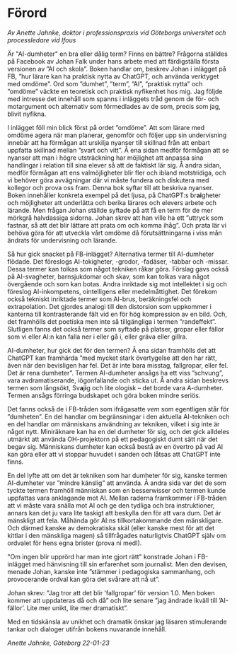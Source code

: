 # Förord
_Av Anette Jahnke, doktor i professionspraxis vid Göteborgs universitet och processledare vid Ifous_

Är "AI-dumheter" en bra eller dålig term? Finns en bättre? Frågorna ställdes på Facebook av Johan Falk under hans arbete med att färdigställa första versionen av ”AI och skola”. Boken handlar om, beskrev Johan i inlägget på FB, ”hur lärare kan ha praktisk nytta av ChatGPT, och använda verktyget med omdöme”. Ord som ”dumhet”, ”term”, ”AI”, ”praktisk nytta” och ”omdöme” väckte en teoretisk och praktisk nyfikenhet hos mig. Jag följde med intresse det innehåll som spanns i inläggets tråd genom de för- och motargument och alternativ som förmedlades av de som, precis som jag, blivit nyfikna.

I inlägget föll min blick först på ordet ”omdöme”. Att som lärare med omdöme agera när man planerar, genomför och följer upp sin undervisning innebär att ha förmågan att urskilja nyanser till skillnad från att enbart uppfatta skillnad mellan ”svart och vitt”. Å ena sidan medför förmågan att se nyanser att man i högre utsträckning har möjlighet att anpassa sina handlingar i relation till sina elever så att de faktiskt lär sig. Å andra sidan, medför förmågan att ens valmöjligheter blir fler och ibland motstridiga, och vi behöver göra avvägningar där vi måste fundera och diskutera med kollegor och prova oss fram. Denna bok syftar till att beskriva nyanser. Boken innehåller konkreta exempel på det ljusa, på ChatGPT:s br**ai**gheter och möjligheter att underlätta och berika lärares och elevers arbete och lärande. Men frågan Johan ställde syftade på att få en term för de mer mörkgrå halvdassiga sidorna. Johan skrev att han ville ha ett ”uttryck som fastnar, så att det blir lättare att prata om och komma ihåg”. Och prata lär vi behöva göra för att utveckla vårt omdöme då förutsättningarna i viss mån ändrats för undervisning och lärande.

Så hur gick snacket på FB-inlägget? Alternativa termer till AI-dumheter flödade. Det föreslogs AI-tokigheter, -grodor, -fadäser, -tabbar och -missar. Dessa termer kan tolkas som något tekniken råkar göra. Förslag gavs också på AI-svagheter, barnsjukdomar och skav, som kan tolkas vara något övergående och som kan botas. Andra inriktade sig mot intellektet i sig och föreslog AI-inkompetens, ointelligens eller medelmåttighet. Det förekom också tekniskt inriktade termer som AI-brus, beräkningsfel och extrapolation. Det gjordes analogi till den distorsion som uppkommer i kanterna till kontrasterande fält vid en för hög kompression av en bild. Och, det framhölls det poetiska men inte så tillgängliga i termen ”randeffekt”. Slutligen fanns det också termer som syftade på platser, gropar eller fällor som vi eller AI:n kan falla ner i eller gå i, eller gräva eller gillra.

AI-dumheter, hur gick det för den termen? Å ena sidan framhölls det att ChatGPT kan framhärda ”med mycket stark övertygelse att den har rätt, även när den bevisligen har fel. Det är inte bara misstag, fallgropar, eller fel. Det är rena dumheter”. Termen AI-dumheter ansågs ha ett viss ”schvung”, vara avdramatiserande, iögonfallande och sticka ut. Å andra sidan beskrevs termen som långsökt, Sv**a**j**i**g och lite ologisk – det borde vara A-dumheter. Termen ansågs förringa budskapet och göra boken mindre seriös.

Det fanns också de i FB-tråden som ifrågasatte _vem_ som egentligen står för ”dumheten”. En del handlar om begränsningar i den aktuella AI-tekniken och en del handlar om människans användning av tekniken, vilket i sig inte är något nytt. Miniräknare kan ha en del dumheter för sig, och det gick alldeles utmärkt att använda OH-projektorn på ett pedagogiskt dumt sätt när det begav sig. Människans dumheter kan också bestå av en övertro på vad AI kan göra eller att vi stoppar huvudet i sanden och låtsas att ChatGPT inte finns.

En del lyfte att om det är tekniken som har dumheter för sig, kanske termen AI-dumheter var ”mindre känslig” att använda. Å andra sida var det de som tyckte termen framhöll människan som en besserwisser och termen kunde uppfattas vara anklagande mot AI. Mellan raderna framkommer i FB-tråden att vi måste vara snälla mot AI och ge den tydliga och bra instruktioner, annars kan det ju vara lite taskigt att beskylla den för att vara dum.  Det är mänskligt att fela. Måhända gör AI:ns tillkortakommande den mänskligare. Och därmed kanske av demokratiska skäl (eller kanske mest för att det kittlar i den mänskliga magen) så tillfrågades naturligtvis ChatGPT själv om ordvalet för hens egna brister (prova ni medI).

"Om ingen blir upprörd har man inte gjort rätt" konstrade Johan i FB-inlägget med hänvisning till sin erfarenhet som journalist. Men den devisen, menade Johan, kanske inte ”stämmer i pedagogiska sammanhang, och provocerande ordval kan göra det svårare att nå ut”.

Johan skrev: ”Jag tror att det blir ’fallgropar’ för version 1.0. Men boken kommer att uppdateras då och då” och lite senare ”jag ändrade ikväll till ’AI-fällor’. Lite mer unikt, lite mer dramatiskt”.

Med en tidskänsla av unikhet och dramatik önskar jag läsaren stimulerande tankar och dialoger utifrån bokens nuvarande innehåll.

_Anette Jahnke, Göteborg 22-01-23_
